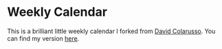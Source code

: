 # Weekly Calendar

This is a brilliant little weekly calendar I forked from [David Colarusso](https://colarusso.github.io/productivity_tools/weekly_book/index.html). You can find my version [here](https://lgg233.github.io/to_do_this_week/weekly_book/index.html).
